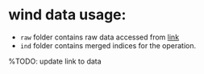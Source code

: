 # wind data usage:

- `raw` folder contains raw data accessed from [link](www.google.com)
- `ind` folder contains merged indices for the operation.

%TODO: update link to data

